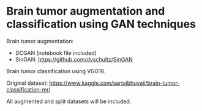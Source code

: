# Brain tumor augmentation and classification using GAN techniques

Brain tumor augmentation:
- DCGAN (notebook file included)
- SinGAN: https://github.com/dvschultz/SinGAN

Brain tumor classification using VGG16.

Original dataset: https://www.kaggle.com/sartajbhuvaji/brain-tumor-classification-mri

All augmented and split datasets will be included.
